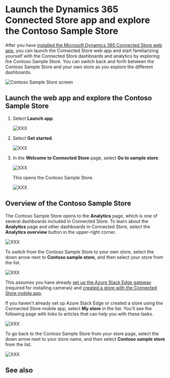 

# Launch the Dynamics 365 Connected Store app and explore the Contoso Sample Store

After you have [installed the Microsoft Dynamics 365 Connected Store web app](admin-install-web-app.md), you can launch the Connected Store web app and start familiarizing yourself with the Connected Store dashboards and analytics by exploring the Contoso Sample Store. You can switch back and forth between the Contoso Sample Store and your own store as you explore the different dashboards. 

![Contoso Sample Store screen](media/first-run-.PNG "Contoso Sample Store screen")

## Launch the web app and explore the Contoso Sample Store

1. Select **Launch app**.

    ![XXX](media/first-run-.PNG "XXX")

2. Select **Get started**.

    ![XXX](media/first-run-.PNG "XXX")       
        
3. In the **Welcome to Connected Store** page, select **Go to sample store**.

    ![XXX](media/first-run-.PNG "XXX")
    
    This opens the Contoso Sample Store. 
    
    ![XXX](media/first-run-.PNG "XXX")
    
## Overview of the Contoso Sample Store

The Contoso Sample Store opens to the **Analytics** page, which is one of several dashboards included in Connected Store. To learn about the **Analytics** page and
other dashboards in Connected Store, select the **Analytics overview** button in the upper-right corner.

![XXX](media/first-run-.PNG "XXX")

To switch from the Contoso Sample Store to your own store, select the down arrow next to **Contoso sample store**, and then select your store from the list. 

![XXX](media/first-run-.PNG "XXX")

This assumes you have already [set up the Azure Stack Edge gateway](admin-ase-setup.md) (required for installing cameras) and [created a store with the 
Connected Store mobile app](mobile-app-create-store.md).

If you haven't already set up Azure Stack Edge or created a store using the Connected Store mobile app, select **My store** in the list. You'll see the following 
page with links to articles that can help you with these tasks. 

![XXX](media/first-run-.PNG "XXX")

To go back to the Contoso Sample Store from your store page, select the down arrow next to your store name, and then select **Contoso sample store** from the 
list.

![XXX](media/first-run-.PNG "XXX")

## See also



